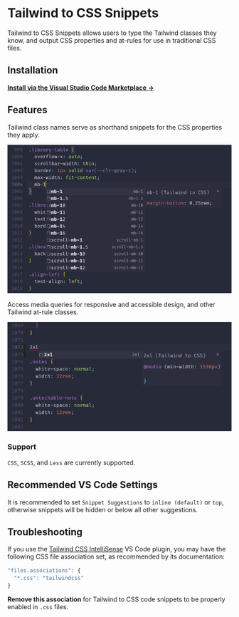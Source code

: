 # Tailwind to CSS Snippets

Tailwind to CSS Snippets allows users to type the Tailwind classes they know, and output CSS properties and at-rules for use in traditional CSS files.

## Installation

**[Install via the Visual Studio Code Marketplace →](https://marketplace.visualstudio.com/items?itemName=blair-c.tailwind-to-css-snippets)**

## Features

Tailwind class names serve as shorthand snippets for the CSS properties they apply.

![Typing mb-1 presents various autocomplete options, namely the mb-1 class which adds a bottom margin of 0.25rem](readme-properties.png)

Access media queries for responsive and accessible design, and other Tailwind at-rule classes.

![Typing 2xl serves as a shorthand for a media query with a min-width of 1536px](readme-media.png)

### Support

`CSS`, `SCSS`, and `Less` are currently supported.

## Recommended VS Code Settings

It is recommended to set `Snippet Suggestions` to `inline (default)` or `top`, otherwise snippets will be hidden or below all other suggestions.

## Troubleshooting

If you use the [Tailwind CSS IntelliSense](https://marketplace.visualstudio.com/items?itemName=bradlc.vscode-tailwindcss) VS Code plugin, you may have the following CSS file association set, as recommended by its documentation:

```js
"files.associations": {
  "*.css": "tailwindcss"
}
```

**Remove this association** for Tailwind to CSS code snippets to be properly enabled in `.css` files.
